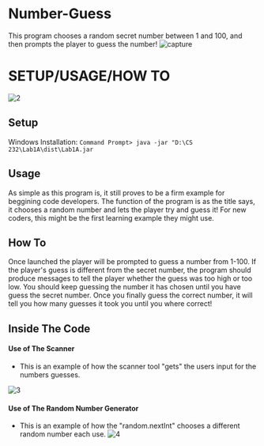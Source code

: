# Number-Guess
This program chooses a random secret number between 1 and 100, and then prompts the player to guess the number!
![capture](https://user-images.githubusercontent.com/44411425/47522975-87b24c00-d85c-11e8-8f0d-282f8c3bd865.PNG)


# SETUP/USAGE/HOW TO

![2](https://user-images.githubusercontent.com/44411425/47523204-16bf6400-d85d-11e8-9fcc-8f90ec09e01b.PNG)

## Setup
Windows Installation: ```Command Prompt> java -jar "D:\CS 232\Lab1A\dist\Lab1A.jar```
## Usage
As simple as this program is, it still proves to be a firm example for beggining code developers. The function of the program is as the title says, it chooses a random number and lets the player try and guess it! For new coders, this might be the first learning example they might use.
## How To
Once launched the player will be prompted to guess a number from 1-100. If the player's guess is different from the secret number, the program should produce messages to tell the player whether the guess was too high or too low. You should keep guessing the number it has chosen until you have guess the secret number. Once you finally guess the correct number, it will tell you how many guesses it took you until you where correct!
## Inside The Code
#### Use of The Scanner
* This is an example of how the scanner tool "gets" the users input for the numbers guesses.

![3](https://user-images.githubusercontent.com/44411425/47523775-779b6c00-d85e-11e8-8879-2cb9f687e1bf.PNG)
#### Use of The Random Number Generator
* This is an example of how the "random.nextInt" chooses a different random number each use.
![4](https://user-images.githubusercontent.com/44411425/47524112-5ab36880-d85f-11e8-87fd-181ef858e360.PNG)



